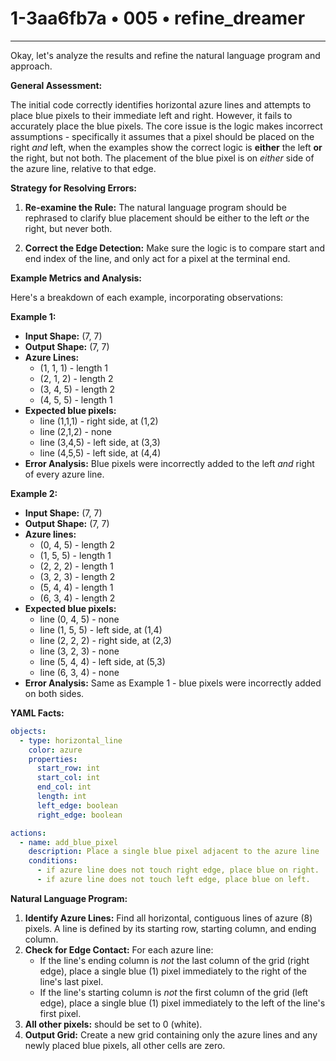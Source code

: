 # 1-3aa6fb7a • 005 • refine_dreamer

---
Okay, let's analyze the results and refine the natural language program and approach.

**General Assessment:**

The initial code correctly identifies horizontal azure lines and attempts to place blue pixels to their immediate left and right. However, it fails to accurately place the blue pixels. The core issue is the logic makes incorrect assumptions - specifically it assumes that a pixel should be placed on the right *and* left, when the examples show the correct logic is **either** the left **or** the right, but not both. The placement of the blue pixel is on *either* side of the azure line, relative to that edge.

**Strategy for Resolving Errors:**

1.  **Re-examine the Rule:** The natural language program should be rephrased to clarify blue placement should be either to the left *or* the right, but never both.

2.  **Correct the Edge Detection:** Make sure the logic is to compare start and end index of the line, and only act for a pixel at the terminal end.

**Example Metrics and Analysis:**

Here's a breakdown of each example, incorporating observations:

**Example 1:**

*   **Input Shape:** (7, 7)
*   **Output Shape:** (7, 7)
*   **Azure Lines:**
    *   (1, 1, 1) - length 1
    *   (2, 1, 2) - length 2
    *   (3, 4, 5) - length 2
    *   (4, 5, 5) - length 1
* **Expected blue pixels:**
    * line (1,1,1) - right side, at (1,2)
    * line (2,1,2) - none
    * line (3,4,5) - left side, at (3,3)
    * line (4,5,5) - left side, at (4,4)
* **Error Analysis:** Blue pixels were incorrectly added to the left *and* right
    of every azure line.

**Example 2:**

*   **Input Shape:** (7, 7)
*   **Output Shape:** (7, 7)
* **Azure lines:**
    * (0, 4, 5) - length 2
    * (1, 5, 5) - length 1
    * (2, 2, 2) - length 1
    * (3, 2, 3) - length 2
    * (5, 4, 4) - length 1
    * (6, 3, 4) - length 2
* **Expected blue pixels:**
    * line (0, 4, 5) - none
    * line (1, 5, 5) - left side, at (1,4)
    * line (2, 2, 2) - right side, at (2,3)
    * line (3, 2, 3) - none
    * line (5, 4, 4) - left side, at (5,3)
    * line (6, 3, 4) - none
* **Error Analysis:** Same as Example 1 - blue pixels were incorrectly added on
    both sides.

**YAML Facts:**

```yaml
objects:
  - type: horizontal_line
    color: azure
    properties:
      start_row: int
      start_col: int
      end_col: int
      length: int
      left_edge: boolean
      right_edge: boolean

actions:
  - name: add_blue_pixel
    description: Place a single blue pixel adjacent to the azure line
    conditions:
      - if azure line does not touch right edge, place blue on right.
      - if azure line does not touch left edge, place blue on left.
```

**Natural Language Program:**

1.  **Identify Azure Lines:** Find all horizontal, contiguous lines of azure (8) pixels. A line is defined by its starting row, starting column, and ending column.
2.  **Check for Edge Contact:** For each azure line:
    *   If the line's ending column is *not* the last column of the grid (right edge), place a single blue (1) pixel immediately to the right of the line's last pixel.
    *   If the line's starting column is *not* the first column of the grid (left edge), place a single blue (1) pixel immediately to the left of the line's first pixel.
3. **All other pixels:** should be set to 0 (white).
4.  **Output Grid:** Create a new grid containing only the azure lines and any newly placed blue pixels, all other cells are zero.

